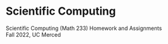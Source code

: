 # Scientific Computing
Scientific Computing (Math 233) Homework and Assignments <br />
Fall 2022, UC Merced
